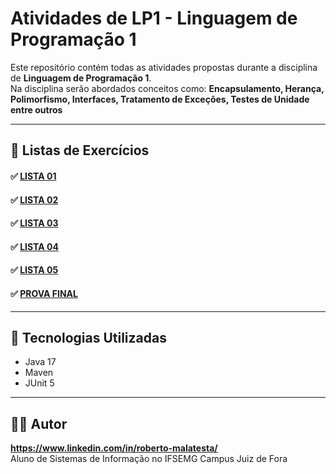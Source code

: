 # Atividades de LP1 - Linguagem de Programação 1

Este repositório contém todas as atividades propostas durante a disciplina de **Linguagem de Programação 1**.  
Na disciplina serão abordados conceitos como: **Encapsulamento, Herança, Polimorfismo, Interfaces, Tratamento de Exceções, Testes de Unidade entre outros**

---

## 📄 Listas de Exercícios

#### ✅ [LISTA 01](./listas/OO_Lista_de_Exercicios_01_Entrada_e_Saída.pdf)
#### ✅ [LISTA 02](./listas/OO_Lista_de_Exercicios_02_POO.pdf)
#### ✅ [LISTA 03](./listas/OO_Lista_de_Exercicios_03_Herança_e_Polimorfismo.pdf)
#### ✅ [LISTA 04](./listas/OO_Lista_de_Exercicios_04_Relacionamentos_Classes.pdf)
#### ✅ [LISTA 05](./listas/OO_Lista_de_Exercicios_05_Associacao_e_Interfaces.pdf)
#### ✅ [PROVA FINAL](./listas/Prova_OO_Fim_Do_Semestre.pdf)

---

## 🚀 Tecnologias Utilizadas

- Java 17
- Maven
- JUnit 5

---

## 👨‍💻 Autor

**https://www.linkedin.com/in/roberto-malatesta/**  
Aluno de Sistemas de Informação no IFSEMG Campus Juiz de Fora